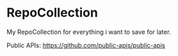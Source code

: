 # RepoCollection
My RepoCollection for everything i want to save for later.

Public APIs:
https://github.com/public-apis/public-apis
